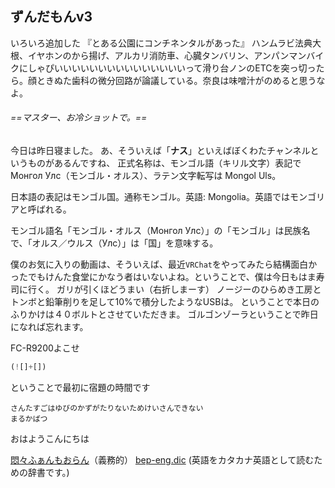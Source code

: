 ## ずんだもんv3
いろいろ追加した
『とある公園にコンチネンタルがあった』
ハンムラビ法典大根、イヤホンのから揚げ、アルカリ消防車、心臓タンバリン、アンパンマンバイクにしゃぴいいいいいいいいいいいいいいいって滑り台ノンのETCを突っ切ったら。顔ときぬた歯科の微分回路が論議している。奈良は味噌汁がのめると思うなよ。
###### ==マスター、お冷ショットで。==
今日は昨日寝ました。
あ、そういえば「**ナス**」といえばぼくわたチャンネルというものがあるんですね、
正式名称は、モンゴル語（キリル文字）表記で Монгол Улс（モンゴル・オルス）、ラテン文字転写は Mongol Uls。

日本語の表記はモンゴル国。通称モンゴル。英語: Mongolia。英語ではモンゴリアと呼ばれる。

モンゴル語名「モンゴル・オルス（Монгол Улс）」の「モンゴル」は民族名で、「オルス／ウルス（Улс）」は「国」を意味する。

僕のお気に入りの動画は、そういえば、最近`VRChat`をやってみたら結構面白かったでもけんた食堂にかなう者はいないよね。ということで、僕は今日もはま寿司に行く。
ガリが引くほどうまい（右折しまーす）
ノージーのひらめき工房とトンボと鉛筆削りを足して10%で積分したようなUSBは。
ということで本日のふりかけは４０ボルトとさせていただきま。
ゴルゴンゾーラということで昨日になれば忘れます。

FC-R9200よこせ


```js
(![]+[])
```

ということで最初に宿題の時間です
```
さんたすごはゆびのかずがたりないためけいさんできない
まるかばつ
```
おはようこんにちは

[悶々ふぁんもおらん](https://www.youtube.com/watch?v=zNHun2nzlHU)（義務的）
[bep-eng.dic](https://fastapi.metacpan.org/source/MASH/Lingua-JA-Yomi-0.01/lib/Lingua/JA/bep-eng.dic) (英語をカタカナ英語として読むための辞書です。)